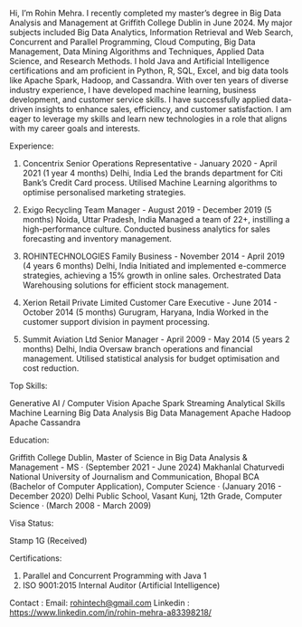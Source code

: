 Hi, I’m Rohin Mehra. I recently completed my master’s degree in Big Data Analysis and Management at Griffith College Dublin in June 2024. My major subjects included Big Data Analytics, Information Retrieval and Web Search, Concurrent and Parallel Programming, Cloud Computing, Big Data Management, Data Mining Algorithms and Techniques, Applied Data Science, and Research Methods. I hold Java and Artificial Intelligence certifications and am proficient in Python, R, SQL, Excel, and big data tools like Apache Spark, Hadoop, and Cassandra. With over ten years of diverse industry experience, I have developed machine learning, business development, and customer service skills. I have successfully applied data-driven insights to enhance sales, efficiency, and customer satisfaction. I am eager to leverage my skills and learn new technologies in a role that aligns with my career goals and interests.

Experience:

1. Concentrix
Senior Operations Representative - January 2020 - April 2021 (1 year 4 months) Delhi, India
Led the brands department for Citi Bank’s Credit Card process. Utilised Machine Learning algorithms to optimise personalised marketing strategies.

2. Exigo Recycling
Team Manager - August 2019 - December 2019 (5 months) Noida, Uttar Pradesh, India
Managed a team of 22+, instilling a high-performance culture. Conducted business analytics for sales forecasting and inventory management.

3. ROHINTECHNOLOGIES
Family Business - November 2014 - April 2019 (4 years 6 months) Delhi, India
Initiated and implemented e-commerce strategies, achieving a 15% growth in online sales. Orchestrated Data Warehousing solutions for efficient stock management.

4. Xerion Retail Private Limited
Customer Care Executive - June 2014 - October 2014 (5 months) Gurugram, Haryana, India
Worked in the customer support division in payment processing.

5. Summit Aviation Ltd
Senior Manager - April 2009 - May 2014 (5 years 2 months) Delhi, India
Oversaw branch operations and financial management. Utilised statistical analysis for budget optimisation and cost reduction.

Top Skills:

Generative AI / Computer Vision
Apache Spark Streaming Analytical Skills Machine Learning Big Data Analysis
Big Data Management
Apache Hadoop
Apache Cassandra

Education:

Griffith College Dublin, Master of Science in Big Data Analysis & Management - MS · (September 2021 - June 2024)
Makhanlal Chaturvedi National University of Journalism and Communication, Bhopal BCA (Bachelor of Computer Application), Computer Science · (January 2016 - December 2020)
Delhi Public School, Vasant Kunj, 12th Grade, Computer Science · (March 2008 - March 2009)

Visa Status:

Stamp 1G (Received)


Certifications:
1. Parallel and Concurrent Programming with Java 1
2. ISO 9001:2015 Internal Auditor (Artificial Intelligence)

Contact : 
Email: rohintech@gmail.com 
Linkedin : https://www.linkedin.com/in/rohin-mehra-a83398218/
